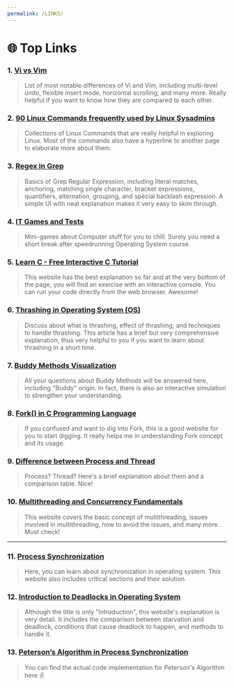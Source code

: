 ```yaml
---
permalink: /LINKS/
---
```


# 🌐 Top Links

### 1. [Vi vs Vim](https://www.shell-tips.com/linux/vi-vs-vim/)
> List of most notable differences of Vi and Vim, including multi-level undo, flexible insert mode, horizontal scrolling, and many more. Really helpful if you want to know how they are compared to each other.

### 2. [90 Linux Commands frequently used by Linux Sysadmins](https://haydenjames.io/90-linux-commands-frequently-used-by-linux-sysadmins/)
> Collections of Linux Commands that are really helpful in exploring Linux. Most of the commands also have a hyperlink to another page to elaborate more about them.

### 3. [Regex in Grep](https://linuxize.com/post/regular-expressions-in-grep/)
> Basics of Grep Regular Expression, including literal matches, anchoring, matching single character, bracket expressions, quantifiers, alternation, grouping, and special backlash expression. A simple UI with neat explanation makes it very easy to skim through.

### 4. [IT Games and Tests](http://planeta42.com/it/technology.html)
> Mini-games about Computer stuff for you to chill. Surely you need a short break after speedrunning Operating System course.

### 5. [Learn C - Free Interactive C Tutorial](https://www.learn-c.org/)
> This website has the best explanation so far and at the very bottom of the page, you will find an exercise with an interactive console. You can run your code directly from the web browser. Awesome!

### 6. [Thrashing in Operating System (OS)](https://www.thecrazyprogrammer.com/2019/02/thrashing-in-operating-system-os.html)
> Discuss about what is thrashing, effect of thrashing, and techniques to handle thrashing. This article has a brief but very comprehensive explanation, thus very helpful to you if you want to learn about thrashing in a short time.

### 7. [Buddy Methods Visualization](https://opendsa-server.cs.vt.edu/ODSA/Books/Everything/html/Buddy.html)
> All your questions about Buddy Methods will be answered here, including "Buddy" origin. In fact, there is also an interactive simulation to strengthen your understanding.

### 8. [Fork() in C Programming Language](https://www.section.io/engineering-education/fork-in-c-programming-language/)
> If you confused and want to dig into Fork, this is a good website for you to start digging. It really helps me in understanding Fork concept and its usage.

### 9. [Difference between Process and Thread](https://www.tutorialspoint.com/difference-between-process-and-thread)
> Process? Thread? Here's a brief explanation about them and a comparison table. Nice!

### 10. [Multithreading and Concurrency Fundamentals](https://www.educative.io/blog/multithreading-and-concurrency-fundamentals)
> This website covers the basic concept of multithreading, issues involved in multithreading, how to avoid the issues, and many more. Must check!

---

### 11. [Process Synchronization](https://www.studytonight.com/operating-system/process-synchronization)
> Here, you can learn about synchronization in operating system. This website also includes critical sections and their solution.

### 12. [Introduction to Deadlocks in Operating System](https://www.studytonight.com/operating-system/deadlocks)
> Although the title is only "Introduction", this website's explanation is very detail. It includes the comparison between starvation and deadlock, conditions that cause deadlock to happen, and methods to handle it.

### 13. [Peterson’s Algorithm in Process Synchronization](https://www.geeksforgeeks.org/petersons-algorithm-in-process-synchronization)
> You can find the actual code implementation for Peterson's Algorithm here ✌

